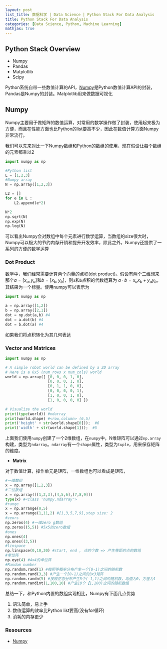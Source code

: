 ```yaml
---
layout: post
list_title: 数据科学 | Data Science | Python Stack For Data Analysis
title: Python Stack For Data Analysis
categories: [Data Science, Python, Machine Learning]
mathjax: true
---
```


## Python Stack Overview

- Numpy
- Pandas
- Matplotlib
- Scipy

Python系统自带一些数值计算的API，[Numpy](https://www.python-course.eu/numpy.php)是Python数值计算API的封装，Pandas是Numpy的封装。Matplotlib用来做数据可视化

## Numpy

Numpy主要用于做矩阵的数值运算，对常用的数学操作做了封装，使用起来极为方便，而且在性能方面也比Python的list要高不少，因此在数值计算方面Numpy非常流行。

我们可以先来对比一下Numpy数组和Python的数组的使用，现在假设让每个数组的元素都乘以2

```python
import numpy as np

#Python list
L = [1,2,3]
#Numpy array
N = np.array([1,2,3])

L2 = []
for e in L : 
    L2.append(e*2)

N*2
np.sqrt(N)
np.exp(N)
np.log(N)
```

可以看出Numpy会对数组中每个元素进行数学运算，当数组的size很大时，Numpy可以极大的节约内存开销和提升开发效率，除此之外，Numpy还提供了一系列的方便的数学运算

### Dot Product

数学中，我们经常需要计算两个向量的点积(dot product)。假设有两个二维想来那个$a=[x_a,y_a]$和$b=[x_b,y_b]$，则`a`和`b`点积的代数运算为 $a·b=x_ax_b+y_ay_b$，其结果为一个标量。使用numpy可以表示为

```python
import numpy as np

a = np.array([1,2])
b = np.array([2,1])
dot = np.dot(a,b) #4
dot = a.dot(b) #4
dot = b.dot(a) #4
```
如果我们将点积转化为其几何表达

### Vector and Matrices


```python
import numpy as np

# A simple robot world can be defined by a 2D array
# Here is a 6x5 (num_rows x num_cols) world
world = np.array([ [0, 0, 0, 1, 0],
                   [0, 0, 0, 1, 0],
                   [0, 1, 1, 0, 0],
                   [0, 0, 0, 0, 1],
                   [1, 0, 0, 1, 0],
                   [1, 0, 0, 0, 0] ])

# Visualize the world
print(type(world)) #ndarray
print(world.shape) #<row,column> (6,5)
print('height' + str(world.shape[0]));  #6
print('width' + str(world.shape[1]));  #5
```
上面我们使用`numpy`创建了一个2维数组，在`numpy`中，N维矩阵可以通过`np.array`构建，类型为`ndarray`。`ndarray`有一个`shape`属性，类型为`tuple`，用来保存矩阵的维度。

- **Matrix**

对于数值计算，操作单元是矩阵，一维数组也可以看成是矩阵，

```python
#一维数组
x = np.array([1,2,3])
#二位数组
x = np.array([[1,2,3],[4,5,6],[7,8,9]])
type(x) #<class 'numpy.ndarray'>
#range
x = np.arrange(0,5)
x = np.arrange(1,11,2) #[1,3,5,7,9],step size: 2
#zeors
np.zeros(4) #一维zero g数组
np.zeros((5,5)) #5x5的zero数组
#ones
np.ones(4)
np.ones((3,5))
#linspace
np.linspace(0,10,30) #start, end , 点的个数 => 产生等距的点的数组
#单位阵
np.eye(4) #4x4的单位阵
#Random number
np.random.rand(1) #按照等概率分布产生一个[0-1)之间的随机数
np.random.rand(3,3) #产生一个[0-1)之间的3x3矩阵
np.random.randn(5) #按照正态分布产生5个(-1,1)之间的随机数，均值为0，方差为1
np.random.randint(1,100,10) #产生10个【1,100)之间的随机数组
```

总结一下，和Python内置的数组实现相比，Numpy有下面几点优势

1. 语法简单，易上手
2. 数值运算的效率比Python list要高(没有for循环)
3. 消耗的内存更少



### Resources

- [Numpy](https://www.python-course.eu/numpy.php)